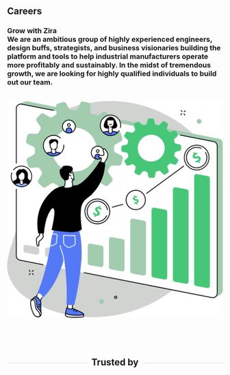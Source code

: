 <div class="uk-section">
  <div class="uk-container">
    <article class="uk-article">
      <div class="uk-container uk-container-medium">
        <div class="uk-child-width-1-2@m uk-grid-match uk-text-left uk-margin-medium-center uk-grid" data-uk-grid="" style="vertical-align: middle;">
          <div class="uk-first-column">
            <div class="uk-text-left">
              <h1>
                Careers
              </h1>
              <h3>
                Grow with Zira<br>
                We are an ambitious group of highly experienced engineers, design buffs, strategists, and business visionaries building the platform and tools to help industrial manufacturers operate more profitably and sustainably. In the midst of tremendous growth, we are looking for highly qualified individuals to build out our team.
              </h3>
              <a style="color:white" class="uk-button uk-button-primary uk-button-large uk-margin-medium-top" href="https://zira.us/contact">Apply now</a>
            </div>
          </div>
          <div class="uk-text-center">
            <img src="/uploads/zira_frontpage_image.svg">
          </div>
        </div>
        <h2 style="text-align: center; width: 100%;
        border-bottom: 1px solid #dcdcdc;
        line-height: 0.1em;
        margin:100px 0 20px; "><span style="background:#fff;
        padding:0 10px; ">
        Trusted by</span>
        </h2>
      </div>
